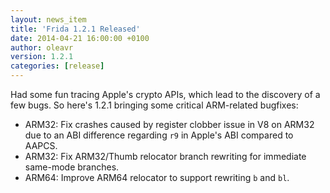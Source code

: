 ```yaml
---
layout: news_item
title: 'Frida 1.2.1 Released'
date: 2014-04-21 16:00:00 +0100
author: oleavr
version: 1.2.1
categories: [release]
---
```


Had some fun tracing Apple's crypto APIs, which lead to the discovery of
a few bugs. So here's 1.2.1 bringing some critical ARM-related bugfixes:

-   ARM32: Fix crashes caused by register clobber issue in V8 on ARM32 due to
    an ABI difference regarding `r9` in Apple's ABI compared to AAPCS.
-   ARM32: Fix ARM32/Thumb relocator branch rewriting for immediate same-mode
    branches.
-   ARM64: Improve ARM64 relocator to support rewriting `b` and `bl`.
